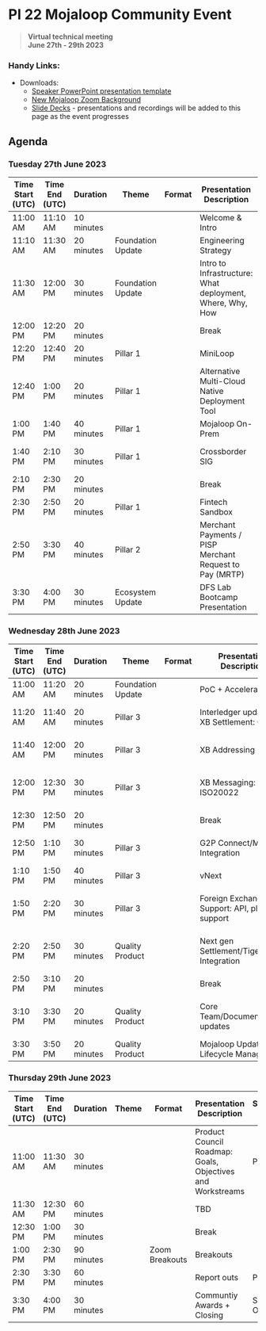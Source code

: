 # PI 22 Mojaloop Community Event 

> **Virtual technical meeting**  
> __June 27th - 29th 2023__


### Handy Links:
* Downloads:
  - [Speaker PowerPoint presentation template](https://github.com/mojaloop/documentation-artifacts/blob/master/presentations/pi_22_june_2023/presentations/presentation_template.pptx)
  - [New Mojaloop Zoom Background](https://github.com/mojaloop/documentation-artifacts/blob/master/presentations/pi_22_june_2023/presentations/Zoom%20Background.png)
  - [Slide Decks](https://github.com/mojaloop/documentation-artifacts/tree/master/presentations/pi_22_june_2023/presentations) - presentations and recordings will be added to this page as the event progresses

## Agenda

### Tuesday 27th June 2023

| Time Start (UTC) | Time End (UTC) | Duration   | Theme             | Format | Presentation Description                                  | Speaker(s) Name                              |
|------------------|----------------|------------|-------------------|--------|-----------------------------------------------------------|----------------------------------------------|
| 11:00 AM         | 11:10 AM       | 10 minutes |                   |        | Welcome & Intro                                           | Paula Hunter                                 |
| 11:10 AM         | 11:30 AM       | 20 minutes | Foundation Update |        | Engineering Strategy                                      | James Bush                                   |
| 11:30 AM         | 12:00 PM       | 30 minutes | Foundation Update |        | Intro to Infrastructure: What deployment, Where, Why, How | James Bush                                   |
| 12:00 PM         | 12:20 PM       | 20 minutes |                   |        | Break                                                     |                                              |
| 12:20 PM         | 12:40 PM       | 20 minutes | Pillar 1          |        | MiniLoop                                                  | Tom Daly                                     |
| 12:40 PM         | 1:00 PM        | 20 minutes | Pillar 1          |        | Alternative Multi-Cloud Native Deployment Tool            | Tom Daly                                     |
| 1:00 PM          | 1:40 PM        | 40 minutes | Pillar 1          |        | Mojaloop On-Prem                                          | David Fry                                    |
| 1:40 PM          | 2:10 PM        | 30 minutes | Pillar 1          |        | Crossborder SIG                                           | Michael Richards / Paul Makin                |
| 2:10 PM          | 2:30 PM        | 20 minutes |                   |        | Break                                                     |                                              |
| 2:30 PM          | 2:50 PM        | 20 minutes | Pillar 1          |        | Fintech Sandbox                                           | Sam Kummary                                  |
| 2:50 PM          | 3:30 PM        | 40 minutes | Pillar 2          |        | Merchant Payments / PISP Merchant Request to Pay (MRTP)   | Karim Jindani / Alain Kajangwe / Sam Kummary |
| 3:30 PM          | 4:00 PM        | 30 minutes | Ecosystem Update  |        | DFS Lab Bootcamp Presentation                             | TBD                                          |

### Wednesday 28th June 2023

| Time Start (UTC) | Time End (UTC) | Duration   | Theme             | Format | Presentation Description                                  | Speaker(s) Name                              |
|------------------|----------------|------------|-------------------|--------|-----------------------------------------------------------|----------------------------------------------|
| 11:00 AM | 11:20 AM | 20 minutes | Foundation Update |  | PoC + Accelerator                               | Steve Haley                       |
| 11:20 AM | 11:40 AM | 20 minutes | Pillar 3          |  | Interledger updates / XB Settlement: CNP        | Michael Richards / Nyi Aye        |
| 11:40 AM | 12:00 PM | 20 minutes | Pillar 3          |  | XB Addressing                                   | Paul Makin / Sam Kummary          |
| 12:00 PM | 12:30 PM | 30 minutes | Pillar 3          |  | XB Messaging: ISO20022                          | Michael Richards / Justus Ortlepp |
| 12:30 PM | 12:50 PM | 20 minutes |                   |  | Break                                           |                                   |
| 12:50 PM | 1:10 PM  | 30 minutes | Pillar 3          |  | G2P Connect/MOSIP Integration                   | Paul Baker / Sam Kummary          |
| 1:10 PM  | 1:50 PM  | 40 minutes | Pillar 3          |  | vNext                                           | Pedro Barreto                     |
| 1:50 PM  | 2:20 PM  | 30 minutes | Pillar 3          |  | Foreign Exchange Support: API, plus TTK support | Michael Richards / Vijay Kumar    |
| 2:20 PM  | 2:50 PM  | 30 minutes | Quality Product   |  | Next gen Settlement/TigerBeetle Integration     | Jason Bruwer / Michael Richards   |
| 2:50 PM  | 3:10 PM  | 20 minutes |                   |  | Break                                           |                                   |
| 3:10 PM  | 3:30 PM  | 20 minutes | Quality Product   |  | Core Team/Documentation updates                 | Sam Kummary / Miguel de Barros    |
| 3:30 PM  | 3:50 PM  | 20 minutes | Quality Product   |  | Mojaloop Update and Lifecycle Management        | Tom Daly                          |

### Thursday 29th June 2023

| Time Start (UTC) | Time End (UTC) | Duration   | Theme             | Format | Presentation Description                                  | Speaker(s) Name                              |
|------------------|----------------|------------|-------------------|--------|-----------------------------------------------------------|----------------------------------------------|
| 11:00 AM | 11:30 AM | 30 minutes |  |                | Product Council Roadmap: Goals, Objectives and Workstreams | Paul Makin   |
| 11:30 AM | 12:30 PM | 60 minutes |  |                | TBD                                                        |              |
| 12:30 PM | 1:00 PM  | 30 minutes |  |                | Break                                                      |              |
| 1:00 PM  | 2:30 PM  | 90 minutes |  | Zoom Breakouts | Breakouts                                                  |              |
| 2:30 PM  | 3:30 PM  | 60 minutes |  |                | Report outs                                                | Paul Makin   |
| 3:30 PM  | 4:00 PM  | 30 minutes |  |                | Communtiy Awards + Closing                                 | Simeon Oriko |
